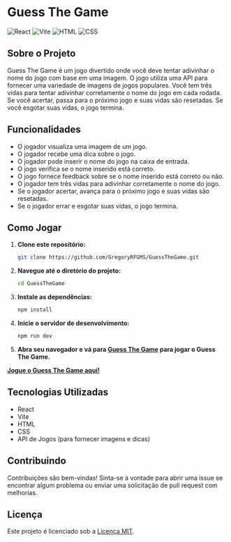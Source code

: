 # Guess The Game

![React](https://img.shields.io/badge/-React-61DAFB?logo=react&logoColor=white&style=flat-square)
![Vite](https://img.shields.io/badge/-Vite-646CFF?logo=vite&logoColor=white&style=flat-square)
![HTML](https://img.shields.io/badge/-HTML-E34F26?logo=html5&logoColor=white&style=flat-square)
![CSS](https://img.shields.io/badge/-CSS-1572B6?logo=css3&logoColor=white&style=flat-square)

## Sobre o Projeto
Guess The Game é um jogo divertido onde você deve tentar adivinhar o nome do jogo com base em uma imagem. O jogo utiliza uma API para fornecer uma variedade de imagens de jogos populares. Você tem três vidas para tentar adivinhar corretamente o nome do jogo em cada rodada. Se você acertar, passa para o próximo jogo e suas vidas são resetadas. Se você esgotar suas vidas, o jogo termina.

## Funcionalidades
- O jogador visualiza uma imagem de um jogo.
- O jogador recebe uma dica sobre o jogo.
- O jogador pode inserir o nome do jogo na caixa de entrada.
- O jogo verifica se o nome inserido está correto.
- O jogo fornece feedback sobre se o nome inserido está correto ou não.
- O jogador tem três vidas para adivinhar corretamente o nome do jogo.
- Se o jogador acertar, avança para o próximo jogo e suas vidas são resetadas.
- Se o jogador errar e esgotar suas vidas, o jogo termina.

## Como Jogar
1. **Clone este repositório:**
   ```bash
   git clone https://github.com/GregoryRFGMS/GuessTheGame.git
   ```

2. **Navegue até o diretório do projeto:**
   ```bash
   cd GuessTheGame
   ```

3. **Instale as dependências:**
   ```bash
   npm install
   ```

4. **Inicie o servidor de desenvolvimento:**
   ```bash
   npm run dev
   ```

5. **Abra seu navegador e vá para [Guess The Game](#) para jogar o Guess The Game.**

[**Jogue o Guess The Game aqui!**](https://seu-link-hospedado.com)

## Tecnologias Utilizadas
- React
- Vite
- HTML
- CSS
- API de Jogos (para fornecer imagens e dicas)

## Contribuindo
Contribuições são bem-vindas! Sinta-se à vontade para abrir uma issue se encontrar algum problema ou enviar uma solicitação de pull request com melhorias.

## Licença
Este projeto é licenciado sob a [Licença MIT](https://github.com/GregoryRFGMS/GuessTheGame/blob/main/LICENSE).

